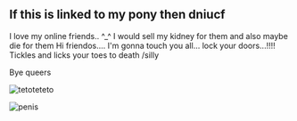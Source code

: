 ## If this is linked to my pony then dniucf

I love my online friends.. ^_^
I would sell my kidney for them and also maybe die for them
Hi friendos.... I'm gonna touch you all... lock your doors...!!!!
Tickles and licks your toes to death /silly

Bye queers

![tetoteteto](https://github.com/user-attachments/assets/24acbcff-4384-4ba0-a8f4-31d143ac581b)

![penis](https://github.com/user-attachments/assets/https://plasticdino.neocities.org/buttons/penis.jpg)
